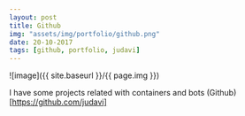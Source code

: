 ```yaml
---
layout: post
title: Github
img: "assets/img/portfolio/github.png"
date: 20-10-2017
tags: [github, portfolio, judavi]
---
```


![image]({{ site.baseurl }}/{{ page.img }})

I have some projects related with containers and bots (Github)[https://github.com/judavi]

